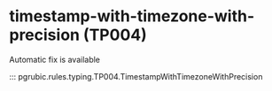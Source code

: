 # timestamp-with-timezone-with-precision (TP004)

Automatic fix is available

::: pgrubic.rules.typing.TP004.TimestampWithTimezoneWithPrecision
